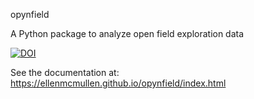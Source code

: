 opynfield

A Python package to analyze open field exploration data

[![DOI](https://zenodo.org/badge/DOI/10.5281/zenodo.15794680.svg)](https://doi.org/10.5281/zenodo.15794680)

See the documentation at: https://ellenmcmullen.github.io/opynfield/index.html
